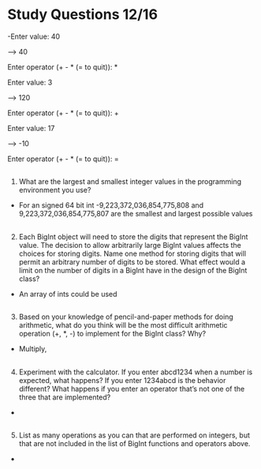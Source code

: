 # Study Questions 12/16

-Enter value: 40

--> 40

Enter operator (+ - * (= to quit)): *

Enter value: 3

--> 120

Enter operator (+ - * (= to quit)): +

Enter value: 17

--> -10

Enter operator (+ - * (= to quit)): =

##

1. What are the largest and smallest integer values in the programming
environment you use?

- For an signed 64 bit int -9,223,372,036,854,775,808 and 9,223,372,036,854,775,807 are the smallest and largest possible values

##

2. Each BigInt object will need to store the digits that represent the BigInt
value. The decision to allow arbitrarily large BigInt values affects the
choices for storing digits. Name one method for storing digits that will
permit an arbitrary number of digits to be stored. What effect would
a limit on the number of digits in a BigInt have in the design of the
BigInt class?

- An array of ints could be used

##

3. Based on your knowledge of pencil-and-paper methods for doing
arithmetic, what do you think will be the most difficult arithmetic
operation (+, *, -) to implement for the BigInt class? Why?

- Multiply, 

##

4. Experiment with the calculator. If you enter abcd1234 when a number
is expected, what happens? If you enter 1234abcd is the behavior
different? What happens if you enter an operator that’s not one of the
three that are implemented?

- 

##

5. List as many operations as you can that are performed on integers, but
that are not included in the list of BigInt functions and operators above.

- 
